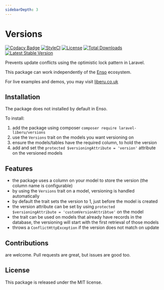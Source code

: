 ```yaml
---
sidebarDepth: 3
---
```


# Versions

[![Codacy Badge](https://api.codacy.com/project/badge/Grade/ff415bb65927479a80d173622d3c11ed)](https://www.codacy.com/app/laravel-liberu/versions?utm_source=github.com&amp;utm_medium=referral&amp;utm_content=laravel-liberu/versions&amp;utm_campaign=Badge_Grade)
[![StyleCI](https://github.styleci.io/repos/134861936/shield?branch=master)](https://github.styleci.io/repos/134861936)
[![License](https://poser.pugx.org/laravel-liberu/versions/license)](https://packagist.org/packages/laravel-liberu/versions)
[![Total Downloads](https://poser.pugx.org/laravel-liberu/versions/downloads)](https://packagist.org/packages/laravel-liberu/versions)
[![Latest Stable Version](https://poser.pugx.org/laravel-liberu/versions/version)](https://packagist.org/packages/laravel-liberu/versions)

Prevents update conflicts using the optimistic lock pattern in Laravel.

This package can work independently of the [Enso](https://github.com/laravel-liberu/Enso) ecosystem.

For live examples and demos, you may visit [liberu.co.uk](https://www.liberu.co.uk)

## Installation

The package does not installed by default in Enso.

To install:

1. add the package using composer `composer require laravel-liberu/versions` 
2. use the `Versions` trait on the models you want versioning on
3. ensure the models/tables have the required column, to hold the version
4. add and set the `protected $versioningAttribute = 'version'` attribute on the versioned models

## Features

- the package uses a column on your model to store the version (the column name is configurable)
- by using the `Versions` trait on a model, versioning is handled automatically
- by default the trait sets the version to 1, just before the model is created
- the version attribute can be set by using `protected $versioningAttribute = 'customVersionAttribtue'` on the model
- the trait can be used on models that already have records in the database, the versioning will start with the first retrieval of those models
- throws a `ConflictHttpException` if the version does not match on update

## Contributions

are welcome. Pull requests are great, but issues are good too.

## License

This package is released under the MIT license.
